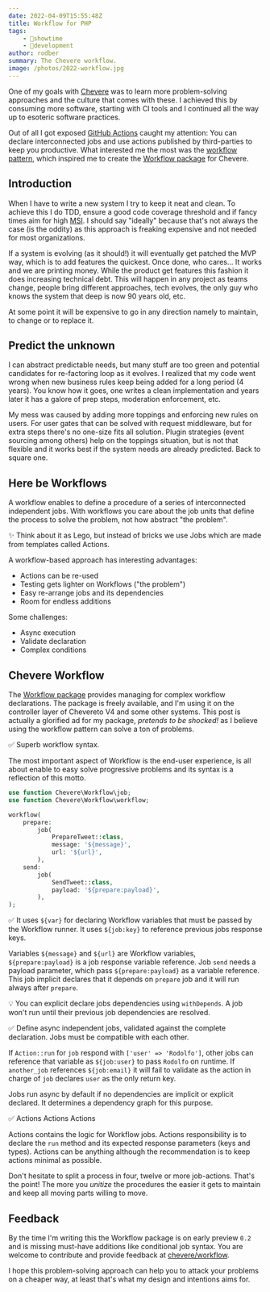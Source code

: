 ```yaml
---
date: 2022-04-09T15:55:48Z
title: Workflow for PHP
tags:
    - 🤯showtime
    - 🔬development
author: rodber
summary: The Chevere workflow.
image: /photos/2022-workflow.jpg
---
```


One of my goals with [Chevere](https://chevere.org) was to learn more problem-solving approaches and the culture that comes with these. I achieved this by consuming more software, starting with CI tools and I continued all the way up to esoteric software practices.

Out of all I got exposed [GitHub Actions](https://github.com/features/actions) caught my attention: You can declare interconnected jobs and use actions published by third-parties to keep you productive. What interested me the most was the [workflow pattern](https://en.wikipedia.org/wiki/Workflow_pattern), which inspired me to create the [Workflow package](https://chevere.org/packages/Workflow.html) for Chevere.

## Introduction

When I have to write a new system I try to keep it neat and clean. To achieve this I do TDD, ensure a good code coverage threshold and if fancy times aim for high [MSI](https://en.wikipedia.org/wiki/Mutation_testing). I should say "ideally" because that's not always the case (is the oddity) as this approach is freaking expensive and not needed for most organizations.

If a system is evolving (as it should!) it will eventually get patched the MVP way, which is to add features the quickest. Once done, who cares... It works and we are printing money. While the product get features this fashion it does increasing technical debt. This will happen in any project as teams change, people bring different approaches, tech evolves, the only guy who knows the system that deep is now 90 years old, etc.

At some point it will be expensive to go in any direction namely to maintain, to change or to replace it.

## Predict the unknown

I can abstract predictable needs, but many stuff are too green and potential candidates for re-factoring loop as it evolves. I realized that my code went wrong when new business rules keep being added for a long period (4 years). You know how it goes, one writes a clean implementation and years later it has a galore of prep steps, moderation enforcement, etc.

My mess was caused by adding more toppings and enforcing new rules on users. For user gates that can be solved with request middleware, but for extra steps there's no one-size fits all solution. Plugin strategies (event sourcing among others) help on the toppings situation, but is not that flexible and it works best if the system needs are already predicted. Back to square one.

## Here be Workflows

A workflow enables to define a procedure of a series of interconnected independent jobs. With workflows you care about the job units that define the process to solve the problem, not how abstract "the problem".

✨ Think about it as Lego, but instead of bricks we use Jobs which are made from templates called Actions.

A workflow-based approach has interesting advantages:

* Actions can be re-used
* Testing gets lighter on Workflows ("the problem")
* Easy re-arrange jobs and its dependencies
* Room for endless additions

Some challenges:

* Async execution
* Validate declaration
* Complex conditions

## Chevere Workflow

The [Workflow package](https://chevere.org/packages/Workflow.html) provides managing for complex workflow declarations. The package is freely available, and I'm using it on the controller layer of Chevereto V4 and some other systems. This post is actually a glorified ad for my package, _pretends to be shocked!_ as I believe using the workflow pattern can solve a ton of problems.

✅ Superb workflow syntax.

The most important aspect of Workflow is the end-user experience, is all about enable to easy solve progressive problems and its syntax is a reflection of this motto.

```php
use function Chevere\Workflow\job;
use function Chevere\Workflow\workflow;

workflow(
    prepare:
        job(
            PrepareTweet::class,
            message: '${message}',
            url: '${url}',
        ),
    send:
        job(
            SendTweet::class,
            payload: '${prepare:payload}',
        ),
);
```

✅ It uses `${var}` for declaring Workflow variables that must be passed by the Workflow runner. It uses `${job:key}` to reference previous jobs response keys.

Variables `${message}` and `${url}` are Workflow variables, `${prepare:payload}` is a job response variable reference. Job `send` needs a payload parameter, which pass `${prepare:payload}` as a variable reference. This job implicit declares that it depends on `prepare` job and it will run always after `prepare`.

💡 You can explicit declare jobs dependencies using `withDepends`. A job won't run until their previous job dependencies are resolved.

✅ Define async independent jobs, validated against the complete declaration. Jobs must be compatible with each other.

If `Action::run` for `job` respond with `['user' => 'Rodolfo']`, other jobs can reference that variable as `${job:user}` to pass `Rodolfo` on runtime. If `another_job` references `${job:email}` it will fail to validate as the action in charge of `job` declares `user` as the only return key.

Jobs run async by default if no dependencies are implicit or explicit declared. It determines a dependency graph for this purpose.

✅ Actions Actions Actions

Actions contains the logic for Workflow jobs. Actions responsibility is to declare the `run` method and its expected response parameters (keys and types). Actions can be anything although the recommendation is to keep actions minimal as possible.

Don't hesitate to split a process in four, twelve or more job-actions. That's the point! The more you _unitize_ the procedures the easier it gets to maintain and keep all moving parts willing to move.

## Feedback

By the time I'm writing this the Workflow package is on early preview `0.2` and is missing must-have additions like conditional job syntax. You are welcome to contribute and provide feedback at [chevere/workflow](https://github.com/chevere/workflow).

I hope this problem-solving approach can help you to attack your problems on a cheaper way, at least that's what my design and intentions aims for.
